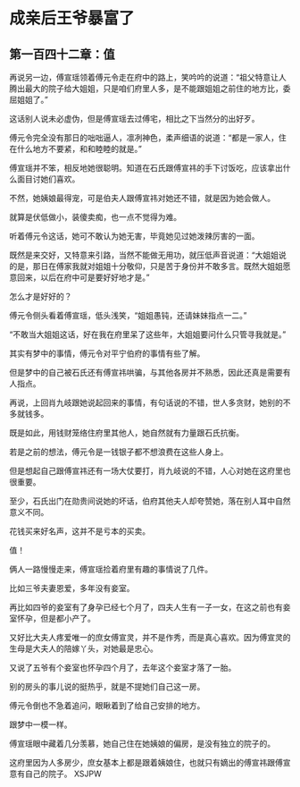 # 成亲后王爷暴富了 
 ## 第一百四十二章：值
  再说另一边，傅宣瑶领着傅元令走在府中的路上，笑吟吟的说道：“祖父特意让人腾出最大的院子给大姐姐，只是咱们府里人多，是不能跟姐姐之前住的地方比，委屈姐姐了。”  
  
 这话别人说未必虚伪，但是傅宣瑶去过傅宅，相比之下当然分的出好歹。  
  
 傅元令完全没有那日的咄咄逼人，凛冽神色，柔声细语的说道：“都是一家人，住在什么地方不要紧，和和睦睦的就是。”  
  
 傅宣瑶并不笨，相反地她很聪明。知道在石氏跟傅宣祎的手下讨饭吃，应该拿出什么面目讨她们喜欢。  
  
 不然，她姨娘最得宠，可是伯夫人跟傅宣祎对她还不错，就是因为她会做人。  
  
 就算是伏低做小，装傻卖痴，也一点不觉得为难。  
  
 听着傅元令这话，她可不敢认为她无害，毕竟她见过她泼辣厉害的一面。  
  
 既然是来交好，又特意来引路，当然不能做无用功，就压低声音说道：“大姐姐说的是，那日在傅家我就对姐姐十分敬仰，只是苦于身份并不敢多言。既然大姐姐愿意回来，以后在府中可是要好好地才是。”  
  
 怎么才是好好的？  
  
 傅元令侧头看着傅宣瑶，低头浅笑，“姐姐愚钝，还请妹妹指点一二。”  
  
 “不敢当大姐姐这话，好在我在府里呆了这些年，大姐姐要问什么只管寻我就是。”  
  
 其实有梦中的事情，傅元令对平宁伯府的事情有些了解。  
  
 但是梦中的自己被石氏还有傅宣祎哄骗，与其他各房并不熟悉，因此还真是需要有人指点。  
  
 再说，上回肖九岐跟她说起回来的事情，有句话说的不错，世人多贪财，她别的不多就钱多。  
  
 既是如此，用钱财笼络住府里其他人，她自然就有力量跟石氏抗衡。  
  
 若是之前的想法，傅元令是一钱银子都不想浪费在这些人身上。  
  
 但是想起自己跟傅宣祎还有一场大仗要打，肖九岐说的不错，人心对她在这府里也很重要。  
  
 至少，石氏出门在勋贵间说她的坏话，伯府其他夫人却夸赞她，落在别人耳中自然意义不同。  
  
 花钱买来好名声，这并不是亏本的买卖。  
  
 值！  
  
 俩人一路慢慢走来，傅宣瑶捡着府里有趣的事情说了几件。  
  
 比如三爷夫妻恩爱，多年没有妾室。  
  
 再比如四爷的妾室有了身孕已经七个月了，四夫人生有一子一女，在这之前也有妾室怀孕，但是都小产了。  
  
 又好比大夫人疼爱唯一的庶女傅宣灵，并不是作秀，而是真心喜欢。因为傅宣灵的生母是大夫人的陪嫁丫头，对她最是忠心。  
  
 又说了五爷有个妾室也怀孕四个月了，去年这个妾室才落了一胎。  
  
 别的房头的事儿说的挺热乎，就是不提她们自己这一房。  
  
 傅元令倒也不急着追问，眼瞅着到了给自己安排的地方。  
  
 跟梦中一模一样。  
  
 傅宣瑶眼中藏着几分羡慕，她自己住在她姨娘的偏房，是没有独立的院子的。  
  
 这府里因为人多房少，庶女基本上都是跟着姨娘住，也就只有嫡出的傅宣祎跟傅宣意有自己的院子。 
XSJPW